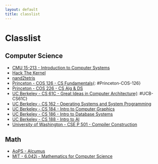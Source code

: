 ```yaml
---
layout: default
title: classlist
---
```


# Classlist

## Computer Science
- [CMU 15-213 - Introduction to Computer Systems](https://www.cs.cmu.edu/afs/cs/academic/class/15213-f19/www/)
- [Hack The Kernel](https://github.com/ops-class)
- [nand2tetris](https://www.nand2tetris.org/)
- [Princeton - COS 126 - CS Fundamentals](https://www.cs.princeton.edu/courses/archive/spring20/cos126/){: #Princeton-COS-126}
- [Princeton - COS 226 - CS Alg & DS](https://www.cs.princeton.edu/courses/archive/spring20/cos226/)
- [UC Berkeley - CS 61C - Great Ideas in Computer Architecture](https://cs61c.org/su20/){: #UCB-CS61C}
- [UC Berkeley - CS 162 - Operating Systems and System Programming](https://cs162.eecs.berkeley.edu/)
- [UC Berkeley - CS 184 - Intro to Computer Graphics](https://cs184.eecs.berkeley.edu/sp20)
- [UC Berkeley - CS 186 - Intro to Database Systems](https://cs186berkeley.net/)
- [UC Berkeley - CS 188 - Intro to AI](http://ai.berkeley.edu/home.html)
- [University of Washington - CSE P 501 - Compiler Construction](https://courses.cs.washington.edu/courses/csep501/18sp/)

## Math
- [AoPS - Alcumus](https://artofproblemsolving.com/alcumus)
- [MIT - 6.042j - Mathematics for Computer Science](https://ocw.mit.edu/courses/electrical-engineering-and-computer-science/6-042j-mathematics-for-computer-science-fall-2010/)
